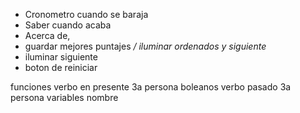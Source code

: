* Cronometro cuando se baraja
* Saber cuando acaba
* Acerca de,
* guardar mejores puntajes
*/ iluminar ordenados y siguiente*
* iluminar siguiente
* boton de reiniciar

funciones verbo en presente 3a persona
boleanos verbo pasado 3a persona
variables nombre
